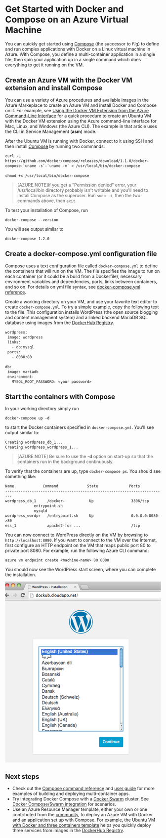 <properties
   pageTitle="Get Started with Docker and Compose on an Azure Virtual Machines"
   description="Quick introduction to working with Compose and Docker on Azure"
   services="virtual-machines"
   documentationCenter=""
   authors="dlepow"
   manager="timlt"
   editor=""/>

<tags
   ms.service="virtual-machines"
   ms.devlang="NA"
   ms.topic="article"
   ms.tgt_pltfrm="vm-linux"
   ms.workload="infrastructure-services"
   ms.date="05/07/2015"
   ms.author="danlep"/>

# Get Started with Docker and Compose on an Azure Virtual Machine


You can quickly get started using [Compose](http://github.com/docker/compose) (the successor to *Fig*) to define and run complex applications with Docker on a Linux virtual machine in Azure. With Compose, you define a multi-container application in a single file, then spin your application up in a single command which does everything to get it running on the VM.




## Create an Azure VM with the Docker VM extension and install Compose

You can use a variety of Azure procedures and available images in the Azure Markeplace to create an Azure VM and install Docker and Compose on it. For example, see [Using the Docker VM Extension from the Azure Command-Line Interface](virtual-machines-docker-with-xplat-cli) for a quick procedure to create an Ubuntu VM with the Docker VM extension using the Azure command-line interface for Mac, Linux, and Windows (the Azure CLI). The example in that article uses the CLI in Service Management (**asm**) mode.


After the Ubuntu VM is running with Docker, connect to it using SSH and then install [Compose](https://github.com/docker/compose/blob/882dc673ce84b0b29cd59b6815cb93f74a6c4134/docs/install.md) by running two commands:

```
curl -L https://github.com/docker/compose/releases/download/1.1.0/docker-compose-`uname -s`-`uname -m` > /usr/local/bin/docker-compose

chmod +x /usr/local/bin/docker-compose
```
>[AZURE.NOTE]If you get a "Permission denied" error, your /usr/local/bin directory probably isn't writable and you'll need to install Compose as the superuser. Run `sudo -i`, then the two commands above, then `exit`.

To test your installation of Compose, run

```
docker-compose --version
```

You will see output similar to
```
docker-compose 1.2.0
```


## Create a docker-compose.yml configuration file

Compose uses a text configuration file called `docker-compose.yml` to define the containers that will run on the VM.  The file specifies the image to run on each container (or it could be a build from a Dockerfile), necessary environment variables and dependencies, ports, links between containers, and so on. For details on yml file syntax, see [docker-compose.yml reference](http://docs.docker.com/compose/yml/).

Create a working directory on your VM, and use your favorite text editor to create `docker-compose.yml`. To try a simple example, copy the following text to the file. This configuration installs WordPress (the open source blogging and content management system) and a linked backend MariaDB SQL database using images from the [DockerHub Registry](https://registry.hub.docker.com/_/wordpress/).

 ```
 wordpress:
  image: wordpress
  links:
    - db:mysql
  ports:
    - 8080:80

db:
  image: mariadb
  environment:
    MYSQL_ROOT_PASSWORD: <your password>

```

## Start the containers with Compose

In your working directory simply run

```
docker-compose up -d

```

to start the Docker containers specified in `docker-compose.yml`. You'll see output similar to:

```
Creating wordpress_db_1...
Creating wordpress_wordpress_1...
```

>[AZURE.NOTE] Be sure to use the **-d** option on start-up so that the containers run in the background continuously.

To verify that the containers are up, type `docker-compose ps`. You should see something like:

```
Name             Command             State              Ports
-------------------------------------------------------------------------
wordpress_db_1     /docker-           Up                 3306/tcp
             entrypoint.sh
             mysqld
wordpress_wordpr   /entrypoint.sh     Up                 0.0.0.0:8080->80
ess_1              apache2-for ...                       /tcp
```

You can now connect to WordPress directly on the VM by browsing to `http://localhost:8080`. If you want to connect to the VM over the Internet, first configure an HTTP endpoint on the VM that maps public port 80 to private port 8080. For example, run the following Azure CLI command:

```
azure vm endpoint create <machine-name> 80 8080

```

You should now see the WordPress start screen, where you can complete the installation.

![WordPress start screen][wordpress_start]




## Next steps

* Check out the [Compose command reference](http://docs.docker.com/compose/cli/) and [user guide](http://docs.docker.com/compose/) for more examples of building and deploying multi-container apps.
* Try integrating Docker Compose with a [Docker Swarm](virtual-machines-docker-swarm.md) cluster. See
[Docker Compose/Swarm integration](https://github.com/docker/compose/blob/master/SWARM.md) for scenarios.
* Use an Azure Resource Manager template, either your own or one contributed from the [community](http://azure.microsoft.com/documentation/templates/), to deploy an Azure VM with Docker and an application set up with Compose. For example, the [Ubuntu VM with Docker and three containers template](http://azure.microsoft.com/documentation/templates/docker-simple-on-ubuntu/) helps you quickly deploy three services from images in the [DockerHub Registry](https://registry.hub.docker.com/).

<!--Image references-->

[wordpress_start]: ./media/virtual-machines-docker-compose-quickstart/WordPress.png
 